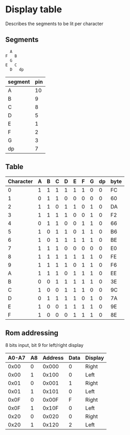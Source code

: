 # Display table
Describes the segments to be lit per character

## Segments
```
  A
F   B
  G
E   C
  D   dp
```

| segment | pin |
|---------|-----|
| A       | 10  |
| B       | 9   |
| C       | 8   |
| D       | 5   |
| E       | 1   |
| F       | 2   |
| G       | 3   |
| dp      | 7   |

## Table

| Character | A   | B   | C   | D   | E   | F   | G   | dp  | byte |
|-----------|-----|-----|-----|-----|-----|-----|-----|-----|------|
| 0         | 1   | 1   | 1   | 1   | 1   | 1   | 0   | 0   | FC   |
| 1         | 0   | 1   | 1   | 0   | 0   | 0   | 0   | 0   | 60   |
| 2         | 1   | 1   | 0   | 1   | 1   | 0   | 1   | 0   | DA   |
| 3         | 1   | 1   | 1   | 1   | 0   | 0   | 1   | 0   | F2   |
| 4         | 0   | 1   | 1   | 0   | 0   | 1   | 1   | 0   | 66   |
| 5         | 1   | 0   | 1   | 1   | 0   | 1   | 1   | 0   | B6   |
| 6         | 1   | 0   | 1   | 1   | 1   | 1   | 1   | 0   | BE   |
| 7         | 1   | 1   | 1   | 0   | 0   | 0   | 0   | 0   | E0   |
| 8         | 1   | 1   | 1   | 1   | 1   | 1   | 1   | 0   | FE   |
| 9         | 1   | 1   | 1   | 1   | 0   | 1   | 1   | 0   | F6   |
| A         | 1   | 1   | 1   | 0   | 1   | 1   | 1   | 0   | EE   |
| B         | 0   | 0   | 1   | 1   | 1   | 1   | 1   | 0   | 3E   |
| C         | 1   | 0   | 0   | 1   | 1   | 1   | 0   | 0   | 9C   |
| D         | 0   | 1   | 1   | 1   | 1   | 0   | 1   | 0   | 7A   |
| E         | 1   | 0   | 0   | 1   | 1   | 1   | 1   | 0   | 9E   |
| F         | 1   | 0   | 0   | 0   | 1   | 1   | 1   | 0   | 8E   |


## Rom addressing

8 bits input, bit 9 for left/right display

| A0-A7 | A8  | Address | Data | Display |
|-------|-----|---------|------|---------|
| 0x00  | 0   | 0x000   | 0    | Right   |
| 0x00  | 1   | 0x100   | 0    | Left    |
| 0x01  | 0   | 0x001   | 1    | Right   |
| 0x01  | 1   | 0x101   | 0    | Left    |
| 0x0F  | 0   | 0x00F   | F    | Right   |
| 0x0F  | 1   | 0x10F   | 0    | Left    |
| 0x20  | 0   | 0x020   | 0    | Right   |
| 0x20  | 1   | 0x120   | 2    | Left    |
